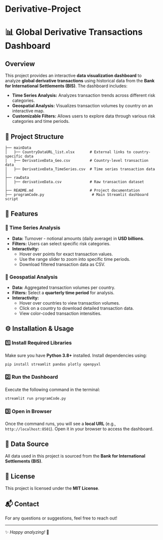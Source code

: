 # Derivative-Project
# 📊 Global Derivative Transactions Dashboard

## Overview
This project provides an interactive **data visualization dashboard** to analyze **global derivative transactions** using historical data from the **Bank for International Settlements (BIS)**. The dashboard includes:

- **Time Series Analysis:** Analyzes transaction trends across different risk categories.
- **Geospatial Analysis:** Visualizes transaction volumes by country on an interactive map.
- **Customizable Filters:** Allows users to explore data through various risk categories and time periods.

## 📂 Project Structure
```
├── mainData
│   ├── CountryDataURL_list.xlsx       # External links to country-specific data
│   ├── DerivativeData_Geo.csv         # Country-level transaction data
│   ├── DerivativeData_TimeSeries.csv  # Time series transaction data
│
├── rawData
│   ├── derivativeData.csv             # Raw transaction dataset
│
├── README.md                          # Project documentation
├── programCode.py                      # Main Streamlit dashboard script
```

## 🚀 Features
### 🔹 Time Series Analysis
- **Data:** Turnover - notional amounts (daily average) in **USD billions**.
- **Filters:** Users can select specific risk categories.
- **Interactivity:**
  - Hover over points for exact transaction values.
  - Use the range slider to zoom into specific time periods.
  - Download filtered transaction data as CSV.

### 🔹 Geospatial Analysis
- **Data:** Aggregated transaction volumes per country.
- **Filters:** Select a **quarterly time period** for analysis.
- **Interactivity:**
  - Hover over countries to view transaction volumes.
  - Click on a country to download detailed transaction data.
  - View color-coded transaction intensities.

## ⚙️ Installation & Usage
### 1️⃣ Install Required Libraries
Make sure you have **Python 3.8+** installed. Install dependencies using:
```sh
pip install streamlit pandas plotly openpyxl
```

### 2️⃣ Run the Dashboard
Execute the following command in the terminal:
```sh
streamlit run programCode.py
```

### 3️⃣ Open in Browser
Once the command runs, you will see a **local URL** (e.g., `http://localhost:8501`). Open it in your browser to access the dashboard.

## 📌 Data Source
All data used in this project is sourced from the **Bank for International Settlements (BIS)**.

## 📜 License
This project is licensed under the **MIT License**.

## 📬 Contact
For any questions or suggestions, feel free to reach out!

---
✨ *Happy analyzing!* 🚀

